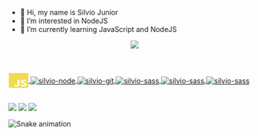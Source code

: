 - 👋 Hi, my name is  Silvio Junior
- 👀 I’m interested in  NodeJS
- 🌱 I’m currently learning  JavaScript and NodeJS

<div align="center">
  <a href="https://github.com/silviomgj">
  <img height="200em" src="https://github-readme-stats.vercel.app/api?username=silviomgj&show_icons=true&theme=merko&include_all_commits=true&count_private=true"/>
</div>

##

<div style="display: inline_block"><br>
  <img align="center" alt="silvio-js" height="30" width="40" src="https://raw.githubusercontent.com/devicons/devicon/master/icons/javascript/javascript-plain.svg">
  <img align="center" alt="silvio-node" height="30" width="40" src="https://cdn.jsdelivr.net/gh/devicons/devicon/icons/nodejs/nodejs-original.svg" />
  <img align="center" alt="silvio-git" height="30" width="40" src="https://cdn.jsdelivr.net/gh/devicons/devicon/icons/git/git-original.svg" />
  <img align="center" alt="silvio-sass" height="30" width="40" src="https://cdn.jsdelivr.net/gh/devicons/devicon/icons/sass/sass-original.svg" />
  <img align="center" alt="silvio-sass" height="30" width="40" src="https://cdn.jsdelivr.net/gh/devicons/devicon/icons/mongodb/mongodb-original-wordmark.svg" />
  <img align="center" alt="silvio-sass" height="30" width="40" src="https://cdn.jsdelivr.net/gh/devicons/devicon/icons/mysql/mysql-original.svg" />
  </div>
  
  ##
  
  <div> 
  <a href="https://www.linkedin.com/in/silvio-junior-38a06622b" target="_blank"><img src="https://img.shields.io/badge/-LinkedIn-%230077B5?style=for-the-badge&logo=linkedin&logoColor=white" target="_blank"></a> 
  <a href = "mailto:moreirasilvio27@gmail.com"><img src="https://img.shields.io/badge/-Gmail-%23333?style=for-the-badge&logo=gmail&logoColor=white" target="_blank"></a>
  <a href="https://www.instagram.com/____junin___" target="_blank"><img src="https://img.shields.io/badge/-Instagram-%23E4405F?style=for-the-badge&logo=instagram&logoColor=white" target="_blank"></a>
  </div>

  ![Snake animation](https://github.com/silviomgj/silviomgj/blob/output/github-contribution-grid-snake.svg)
 
</div>
